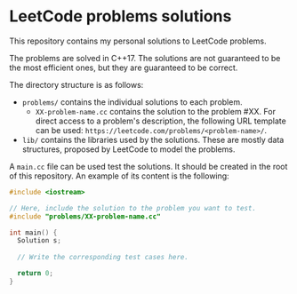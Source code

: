 # LeetCode problems solutions

This repository contains my personal solutions to LeetCode problems.

The problems are solved in C++17. The solutions are not guaranteed to be the most efficient ones, but they are guaranteed to be correct.

The directory structure is as follows:

- `problems/` contains the individual solutions to each problem.
  - `XX-problem-name.cc` contains the solution to the problem #XX. For direct access to a problem's description, the following URL template can be used: `https://leetcode.com/problems/<problem-name>/`.
- `lib/` contains the libraries used by the solutions. These are mostly data structures, proposed by LeetCode to model the problems.

A `main.cc` file can be used test the solutions. It should be created in the root of this repository. An example of its content is the following:

```c++
#include <iostream>

// Here, include the solution to the problem you want to test.
#include "problems/XX-problem-name.cc"

int main() {
  Solution s;
  
  // Write the corresponding test cases here.

  return 0;
}
```
